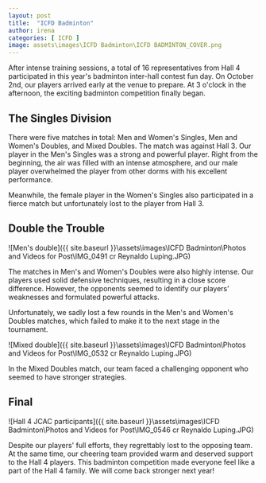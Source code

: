 ```yaml
---
layout: post
title:  "ICFD Badminton"
author: irena
categories: [ ICFD ]
image: assets\images\ICFD Badminton\ICFD BADMINTON_COVER.png
---
```

After intense training sessions, a total of 16 representatives from Hall 4 participated in this year's badminton inter-hall contest fun day. On October 2nd, our players arrived early at the venue to prepare. At 3 o'clock in the afternoon, the exciting badminton competition finally began. 

## The Singles Division

There were five matches in total: Men and Women's Singles, Men and Women's Doubles, and Mixed Doubles. The match was against Hall 3. Our player in the Men's Singles was a strong and powerful player. Right from the beginning, the air was filled with an intense atmosphere, and our male player overwhelmed the player from other dorms with his excellent performance. 

Meanwhile, the female player in the Women's Singles also participated in a fierce match but unfortunately lost to the player from Hall 3. 

## Double the Trouble

![Men's double]({{ site.baseurl }}\assets\images\ICFD Badminton\Photos and Videos for Post\IMG_0491 cr Reynaldo Luping.JPG)

The matches in Men's and Women's Doubles were also highly intense. Our players used solid defensive techniques, resulting in a close score difference. However, the opponents seemed to identify our players’ weaknesses and formulated powerful attacks. 

Unfortunately, we sadly lost a few rounds in the Men's and Women's Doubles matches, which failed to make it to the next stage in the tournament. 

![Mixed double]({{ site.baseurl }}\assets\images\ICFD Badminton\Photos and Videos for Post\IMG_0532 cr Reynaldo Luping.JPG)

In the Mixed Doubles match, our team faced a challenging opponent who seemed to have stronger strategies. 

## Final

![Hall 4 JCAC participants]({{ site.baseurl }}\assets\images\ICFD Badminton\Photos and Videos for Post\IMG_0546 cr Reynaldo Luping.JPG)

Despite our players' full efforts, they regrettably lost to the opposing team. At the same time, our cheering team provided warm and deserved support to the Hall 4 players. This badminton competition made everyone feel like a part of the Hall 4 family. We will come back stronger next year!